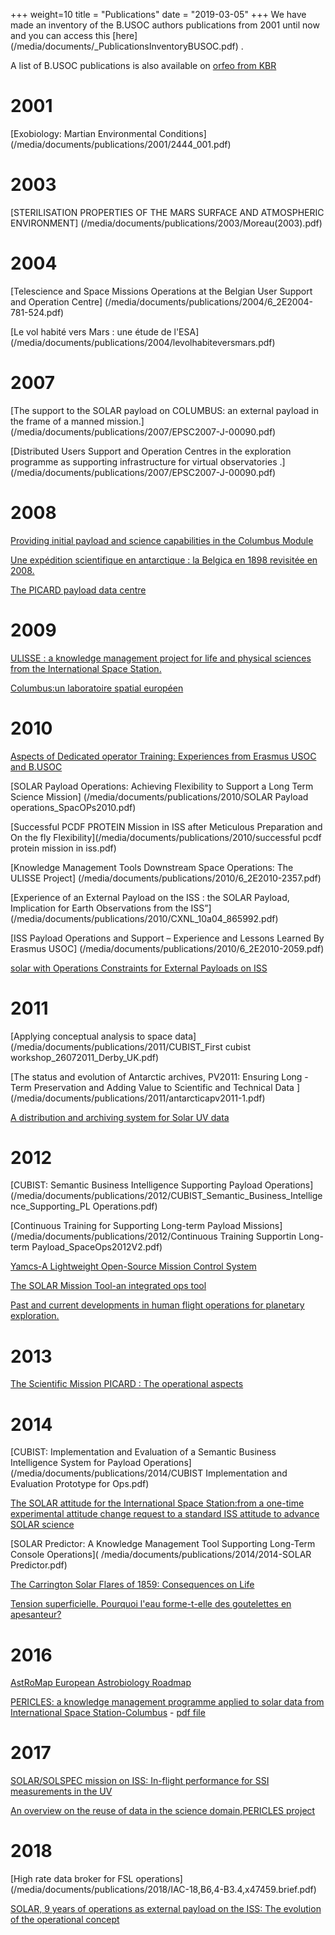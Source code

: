 +++
weight=10
title = "Publications"
date = "2019-03-05"
+++
We have made an inventory of the B.USOC authors publications from 2001 until now and you can access this [here] (/media/documents/_PublicationsInventoryBUSOC.pdf) .

A list of B.USOC publications is also available on [orfeo from KBR](https://orfeo.kbr.be/discover?scope=internal%2F1&query=BUSOC&submit=&filtertype_0=author&filter_0=&filter_relational_operator_0=contains&rpp=10&search_bitstreams=all)

2001
=======

[Exobiology: Martian Environmental Conditions] (/media/documents/publications/2001/2444_001.pdf)

2003
=======

[STERILISATION PROPERTIES OF THE MARS SURFACE AND
ATMOSPHERIC ENVIRONMENT] (/media/documents/publications/2003/Moreau(2003).pdf)

2004
=======

[Telescience and Space Missions Operations at the Belgian User
Support and Operation Centre] (/media/documents/publications/2004/6_2E2004-781-524.pdf)

[Le vol habité vers Mars : une étude de l'ESA] (/media/documents/publications/2004/levolhabiteversmars.pdf)

2007
=======

[The support to the SOLAR payload on COLUMBUS:
an external payload in the frame of a manned mission.] (/media/documents/publications/2007/EPSC2007-J-00090.pdf)

[Distributed Users Support and Operation Centres in
the exploration programme as supporting
infrastructure for virtual observatories .] (/media/documents/publications/2007/EPSC2007-J-00090.pdf)

2008
=========

[Providing initial payload and science capabilities in the
Columbus Module](/media/documents/publications/2008/6_2E2008-3321.pdf)

[Une expédition scientifique en antarctique :  la Belgica en 1898 revisitée en 2008.](/media/documents/publications/2008/belgica18982008.pdf)

[The PICARD payload data centre](/media/documents/publications/2008/BUSOC_PICARD)

2009
=========

[ULISSE : a knowledge management project for life and physical sciences
from the International Space Station.](/media/documents/publications/2009/49_Muller_Ulisse.pdf)

[Columbus:un laboratoire spatial européen](/media/documents/publications/2009/columbus.pdf)

2010
===========

[Aspects of Dedicated operator Training: Experiences from
Erasmus USOC and B.USOC](/media/documents/publications/2010/6_2E2010-2224.pdf)

[SOLAR Payload Operations: Achieving Flexibility to
Support a Long Term Science Mission] (/media/documents/publications/2010/SOLAR Payload operations_SpacOPs2010.pdf)

[Successful PCDF PROTEIN Mission in ISS
after Meticulous Preparation and On the fly Flexibility](/media/documents/publications/2010/successful pcdf protein mission in iss.pdf)

[Knowledge Management Tools Downstream Space Operations: The ULISSE Project] (/media/documents/publications/2010/6_2E2010-2357.pdf)

[Experience of an External Payload on the ISS : the SOLAR Payload,
Implication for Earth Observations from the ISS”] (/media/documents/publications/2010/CXNL_10a04_865992.pdf)

[ISS Payload Operations and Support – Experience and Lessons Learned By Erasmus USOC] (/media/documents/publications/2010/6_2E2010-2059.pdf)

[solar with Operations Constraints for External Payloads on ISS](/media/documents/publications/2010/6_2E2010-2056.pdf)

2011
============

[Applying conceptual analysis to space data] (/media/documents/publications/2011/CUBIST_First cubist workshop_26072011_Derby_UK.pdf)

[The status and evolution of Antarctic  archives, PV2011: Ensuring Long - Term Preservation and Adding Value to Scientific and Technical Data ] (/media/documents/publications/2011/antarcticapv2011-1.pdf)

[A distribution and archiving system for Solar UV data](/media/documents/publications/2011/SUVIMPV2011.pdf)

2012
=============

[CUBIST: Semantic Business Intelligence Supporting Payload Operations](/media/documents/publications/2012/CUBIST_Semantic_Business_Intelligence_Supporting_PL Operations.pdf)

[Continuous Training for Supporting Long-term Payload Missions](/media/documents/publications/2012/Continuous Training Supportin Long-term Payload_SpaceOps2012V2.pdf)

[Yamcs-A Lightweight Open-Source Mission Control System](/media/documents/publications/2012/id1280790-Paper-003.pdf)

[The SOLAR Mission Tool-an integrated ops tool](/media/documents/publications/2012/id1280958-Paper-003.pdf)

[Past and current developments in human flight operations for planetary exploration.](/media/documents/publications/2012/EPSC2012-27-1.pdf)

2013
================

[The Scientific Mission PICARD : The operational aspects](/media/documents/publications/2013/SCIOPS2013_MR.pdf)

2014
================

[CUBIST: Implementation and Evaluation of a Semantic Business Intelligence System for Payload Operations](/media/documents/publications/2014/CUBIST Implementation and Evaluation Prototype for Ops.pdf)

[The SOLAR attitude  for the International Space  Station:from a one-time  experimental attitude  change request to a standard ISS attitude to advance SOLAR science]( /media/documents/publications/2014/6_2E2014-1666.pdf)

[SOLAR Predictor: A Knowledge Management Tool Supporting Long-Term Console Operations]( /media/documents/publications/2014/2014-SOLAR Predictor.pdf)

[The Carrington Solar Flares of 1859: Consequences on Life](http://link.springer.com/article/10.1007%2Fs11084-014-9368-3)

[Tension superficielle. Pourquoi l'eau forme-t-elle des goutelettes en apesanteur?](/media/documents/publications/2014/tensionsuperficielle.png)

2016
====================

[AstRoMap European Astrobiology Roadmap](/media/documents/publications/2016/ast_2E2015_2E1441.pdf)

[PERICLES: a knowledge management programme applied to solar data from International Space Station-Columbus](https://doi.org/10.1017/S1743921316012618) - [pdf file](/media/documents/publications/2016/pericles2016-Cmuller.pdf)

2017
=====================

[SOLAR/SOLSPEC mission on ISS: In-flight performance for SSI measurements in the UV](https://doi.org/10.1051/0004-6361/201628234)

[An overview on the reuse of data in the science domain,PERICLES project](http://dx.doi.org/10.5281%2Fzenodo.399250)


2018
=====================

[High rate data broker for FSL operations] (/media/documents/publications/2018/IAC-18,B6,4-B3.4,x47459.brief.pdf)

[SOLAR, 9 years of operations as external payload on the ISS: The evolution of the operational concept](/media/documents/publications/2018/6.2018-2630.pdf)
